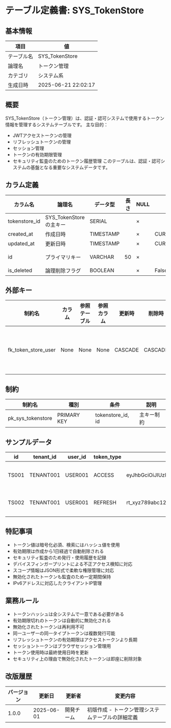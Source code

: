 # テーブル定義書: SYS_TokenStore

## 基本情報

| 項目 | 値 |
|------|-----|
| テーブル名 | SYS_TokenStore |
| 論理名 | トークン管理 |
| カテゴリ | システム系 |
| 生成日時 | 2025-06-21 22:02:17 |

## 概要

SYS_TokenStore（トークン管理）は、認証・認可システムで使用するトークン情報を管理するシステムテーブルです。
主な目的：
- JWTアクセストークンの管理
- リフレッシュトークンの管理
- セッション管理
- トークンの有効期限管理
- セキュリティ監査のためのトークン履歴管理
このテーブルは、認証・認可システムの基盤となる重要なシステムデータです。


## カラム定義

| カラム名 | 論理名 | データ型 | 長さ | NULL | デフォルト | 説明 |
|----------|--------|----------|------|------|------------|------|
| tokenstore_id | SYS_TokenStoreの主キー | SERIAL |  | × |  | SYS_TokenStoreの主キー |
| created_at | 作成日時 | TIMESTAMP |  | × | CURRENT_TIMESTAMP | 作成日時 |
| updated_at | 更新日時 | TIMESTAMP |  | × | CURRENT_TIMESTAMP | 更新日時 |
| id | プライマリキー | VARCHAR | 50 | × |  | プライマリキー（UUID） |
| is_deleted | 論理削除フラグ | BOOLEAN |  | × | False | 論理削除フラグ |

## 外部キー

| 制約名 | カラム | 参照テーブル | 参照カラム | 更新時 | 削除時 | 説明 |
|--------|--------|--------------|------------|--------|--------|------|
| fk_token_store_user | None | None | None | CASCADE | CASCADE | 外部キー制約 |

## 制約

| 制約名 | 種別 | 条件 | 説明 |
|--------|------|------|------|
| pk_sys_tokenstore | PRIMARY KEY | tokenstore_id, id | 主キー制約 |

## サンプルデータ

| id | tenant_id | user_id | token_type | token_value | token_hash | expires_at | issued_at | last_used_at | client_ip | user_agent | device_fingerprint | scope | is_revoked | revoked_at | revoked_reason |
|------|------|------|------|------|------|------|------|------|------|------|------|------|------|------|------|
| TS001 | TENANT001 | USER001 | ACCESS | eyJhbGciOiJIUzI1NiIsInR5cCI6IkpXVCJ9... | a1b2c3d4e5f6g7h8i9j0k1l2m3n4o5p6q7r8s9t0 | 2025-06-01 20:00:00 | 2025-06-01 19:00:00 | 2025-06-01 19:30:00 | 192.168.1.100 | Mozilla/5.0 (Windows NT 10.0; Win64; x64) AppleWebKit/537.36 | fp_abc123def456 | ["read:profile", "write:skills", "read:goals"] | False | None | None |
| TS002 | TENANT001 | USER001 | REFRESH | rt_xyz789abc123def456ghi789jkl012mno345 | b2c3d4e5f6g7h8i9j0k1l2m3n4o5p6q7r8s9t0u1 | 2025-06-08 19:00:00 | 2025-06-01 19:00:00 | None | 192.168.1.100 | Mozilla/5.0 (Windows NT 10.0; Win64; x64) AppleWebKit/537.36 | fp_abc123def456 | ["refresh"] | False | None | None |

## 特記事項

- トークン値は暗号化必須、検索にはハッシュ値を使用
- 有効期限は作成から1日経過で自動削除される
- セキュリティ監査のため発行・使用履歴を記録
- デバイスフィンガープリントによる不正アクセス検知に対応
- スコープ情報はJSON形式で柔軟な権限管理に対応
- 無効化されたトークンも監査のため一定期間保持
- IPv6アドレスに対応したクライアントIP管理

## 業務ルール

- トークンハッシュは全システムで一意である必要がある
- 有効期限切れのトークンは自動的に無効化される
- 無効化されたトークンは再利用不可
- 同一ユーザーの同一タイプトークンは複数発行可能
- リフレッシュトークンの有効期限はアクセストークンより長期
- セッショントークンはブラウザセッション管理用
- トークン使用時は最終使用日時を更新
- セキュリティ上の理由で無効化されたトークンは即座に削除対象

## 改版履歴

| バージョン | 更新日 | 更新者 | 変更内容 |
|------------|--------|--------|----------|
| 1.0.0 | 2025-06-01 | 開発チーム | 初版作成 - トークン管理システムテーブルの詳細定義 |